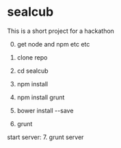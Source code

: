 sealcub
=======

This is a short project for a hackathon

0. get node and npm etc etc


1. clone repo
2. cd sealcub
3. npm install
4. npm install grunt
5. bower install --save
6. grunt



start server:
7. grunt server
